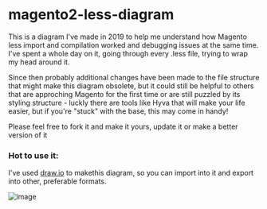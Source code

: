 # magento2-less-diagram

This is a diagram I've made in 2019 to help me understand how Magento less import and compilation worked and debugging issues at the same time.
I've spent a whole day on it, going through every .less file, trying to wrap my head around it.

Since then probably additional changes have been made to the file structure that might make this diagram obsolete,
but it could still be helpful to others that are approching Magento for the first time or are still puzzled by its styling structure - luckly there are tools like Hyva that will make your life easier, but if you're "stuck" with the base, this may come in handy!

Please feel free to fork it and make it yours, update it or make a better version of it

### Hot to use it:

I've used [draw.io](https://app.diagrams.net/) to makethis diagram, so you can import into it and export into other, preferable formats.

![image](https://github.com/adexandros/magento2-less-diagram/assets/5301695/524b31f2-6f94-4218-a740-a309548a3056)

